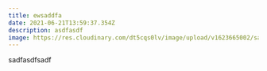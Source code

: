 ```yaml
---
title: ewsaddfa
date: 2021-06-21T13:59:37.354Z
description: asdfasdf
image: https://res.cloudinary.com/dt5cqs0lv/image/upload/v1623665002/sample.jpg
---
```

sadfasdfsadf